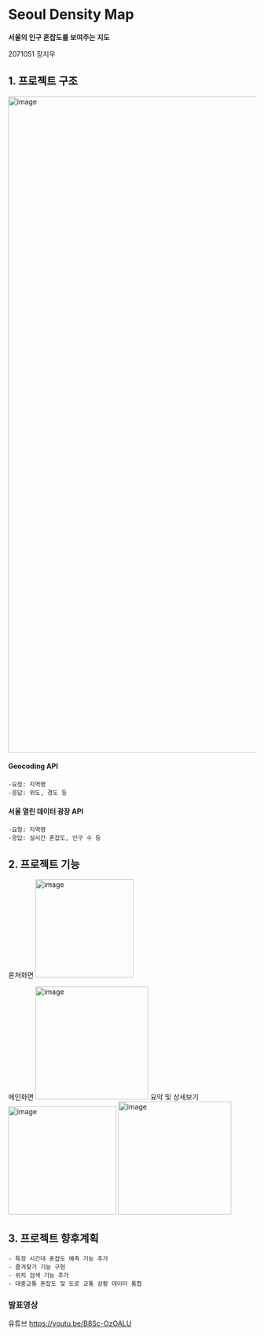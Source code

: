 # Seoul Density Map


**서울의 인구 혼잡도를 보여주는 지도**


 2071051 장지우

## 1. 프로젝트 구조
<img width="1335" alt="image" src="https://github.com/j-jiu/SeoulDensity/assets/143875650/7ac8614c-f784-4978-ae60-2ccc9dc4c2cd">

#### Geocoding API  
	-요청: 지역명
 	-응답: 위도, 경도 등
  
#### 서울 열린 데이터 광장 API
	-요청: 지역명
 	-응답: 실시간 혼잡도, 인구 수 등





## 2. 프로젝트 기능
론쳐화면
<img width="200" alt="image" src="https://github.com/j-jiu/SeoulDensity/assets/143875650/809d9641-4631-4307-95e5-aca9648026c8">

메인화면
<img width="230" alt="image" src="https://github.com/j-jiu/SeoulDensity/assets/143875650/0d214a77-19e5-4969-949b-06217cdd0d44">
요악 및 상세보기
<img width="220" alt="image" src="https://github.com/j-jiu/SeoulDensity/assets/143875650/64ef3c47-7685-416e-8aff-997bd65bf9ee">
<img width="230" alt="image" src="https://github.com/j-jiu/SeoulDensity/assets/143875650/73686784-01ed-4642-a01c-dfea4da937de">


	
 ## 3. 프로젝트 향후계획
 	- 특정 시간대 혼잡도 예측 기능 추가
	- 즐겨찾기 기능 구현
	- 위치 검색 기능 추가
	- 대중교통 혼잡도 및 도로 교통 상황 데이터 통합



### 발표영상

유튜브
<https://youtu.be/B8Sc-OzOALU>
